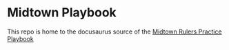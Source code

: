 # Midtown Playbook

This repo is home to the docusaurus source of the [Midtown Rulers Practice Playbook](https://playbook.midtownrulers.org)



